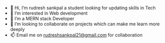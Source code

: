 - 👋 Hi, I’m rudresh sankpal a student looking for updating skills in Tech
- 👀 I’m interested in Web development
- 🌱 I’m a MERN stack Developer
- 💞️ I’m looking to collaborate on projects which can make me learn more deeply
- 📫 Email me on rudreshsankpal21@gmail.com for collaboration
